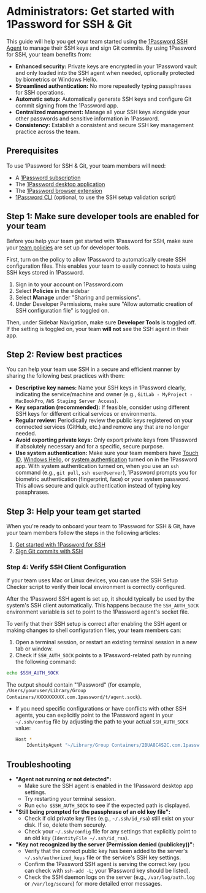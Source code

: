 # Administrators: Get started with 1Password for SSH & Git

This guide will help you get your team started using the [1Password SSH Agent](https://developer.1password.com/docs/ssh) to manage their SSH keys and sign Git commits. By using 1Password for SSH, your team benefits from:

- **Enhanced security:** Private keys are encrypted in your 1Password vault and only loaded into the SSH agent when needed, optionally protected by biometrics or Windows Hello.
- **Streamlined authentication:** No more repeatedly typing passphrases for SSH operations.
- **Automatic setup:** Automatically generate SSH keys and configure Git commit signing from the 1Password app.
- **Centralized management:** Manage all your SSH keys alongside your other passwords and sensitive information in 1Password.
- **Consistency:** Establish a consistent and secure SSH key management practice across the team.

## Prerequisites

To use 1Password for SSH & Git, your team members will need:

- A [1Password subscription](https://start.1password.com/sign-up/plan)
- The [1Password desktop application](https://1password.com/downloads/)
- The [1Password browser extension](https://1password.com/downloads/browser-extension)
- [1Password CLI](https://developer.1password.com/docs/cli/get-started/) (optional, to use the SSH setup validation script)

## Step 1: Make sure developer tools are enabled for your team

Before you help your team get started with 1Password for SSH, make sure your [team policies](https://support.1password.com/team-policies/) are set up for developer tools.

First, turn on the policy to allow 1Password to automatically create SSH configuration files. This enables your team to easily connect to hosts using SSH keys stored in 1Password.

1. Sign in to your account on 1Password.com
2. Select **Policies** in the sidebar
3. Select **Manage** under "Sharing and permissions".
4. Under Developer Permissions, make sure "Allow automatic creation of SSH configuration file" is toggled on.

Then, under Sidebar Navigation, make sure **Developer Tools** is toggled off. If the setting is toggled on, your team **will not** see the SSH agent in their app.

## Step 2: Review best practices

You can help your team use SSH in a secure and efficient manner by sharing the following best practices with them:

- **Descriptive key names:** Name your SSH keys in 1Password clearly, indicating the service/machine and owner (e.g., `GitLab - MyProject - MacBookPro`, `AWS Staging Server Access`).
- **Key separation (recommended):** If feasible, consider using different SSH keys for different critical services or environments.
- **Regular review:** Periodically review the public keys registered on your connected services (GitHub, etc.) and remove any that are no longer needed.
- **Avoid exporting private keys:** Only export private keys from 1Password if absolutely necessary and for a specific, secure purpose.
- **Use system authentication:** Make sure your team members have [Touch ID](https://support.1password.com/touch-id-mac/), [Windows Hello](https://support.1password.com/windows-hello/), or [system authentication](https://support.1password.com/system-authentication-linux/) turned on in the 1Password app. With system authentication turned on, when you use an `ssh` command (e.g., `git pull`, `ssh user@server`), 1Password prompts you for biometric authentication (fingerprint, face) or your system password. This allows secure and quick authentication instead of typing key passphrases.

## Step 3: Help your team get started

When you're ready to onboard your team to 1Password for SSH & Git, have your team members follow the steps in the following articles:

1. [Get started with 1Password for SSH](https://developer.1password.com/docs/ssh/get-started)
3. [Sign Git commits with SSH](https://developer.1password.com/docs/ssh/git-commit-signing)

### Step 4: Verify SSH Client Configuration

If your team uses Mac or Linux devices, you can use the SSH Setup Checker script to verify their local environment is correctly configured.

After the 1Password SSH agent is set up, it should typically be used by the system's SSH client automatically. This happens because the `SSH_AUTH_SOCK` environment variable is set to point to the 1Password agent's socket file.

To verify that their SSH setup is correct after enabling the SSH agent or making changes to shell configuration files, your team members can:

1. Open a terminal session, or restart an existing terminal session in a new tab or window.
2. Check if `SSH_AUTH_SOCK` points to a 1Password-related path by running the following command:

  ```bash
  echo $SSH_AUTH_SOCK
  ```

  The output should contain "1Password" (for example, `/Users/youruser/Library/Group Containers/XXXXXXXXXX.com.1password/t/agent.sock`).

- If you need specific configurations or have conflicts with other SSH agents, you can explicitly point to the 1Password agent in your `~/.ssh/config` file by adjusting the path to your actual `SSH_AUTH_SOCK` value:

  ```bash
  Host *
      IdentityAgent "~/Library/Group Containers/2BUA8C4S2C.com.1password/t/agent.sock"
  ```

## Troubleshooting

- **"Agent not running or not detected":**
  - Make sure the SSH agent is enabled in the 1Password desktop app settings.
  - Try restarting your terminal session.
  - Run `echo $SSH_AUTH_SOCK` to see if the expected path is displayed.
- **"Still being prompted for the passphrase of an old key file":**
  - Check if old private key files (e.g., `~/.ssh/id_rsa`) still exist on your disk. If so, delete them securely.
  - Check your `~/.ssh/config` file for any settings that explicitly point to an old key (`IdentityFile ~/.ssh/id_rsa`).
- **"Key not recognized by the server (Permission denied (publickey))":**
  - Verify that the correct public key has been added to the server's `~/.ssh/authorized_keys` file or the service's SSH key settings.
  - Confirm the 1Password SSH agent is serving the correct key (you can check with `ssh-add -L`; your 1Password key should be listed).
  - Check the SSH daemon logs on the server (e.g., `/var/log/auth.log` or `/var/log/secure`) for more detailed error messages.

